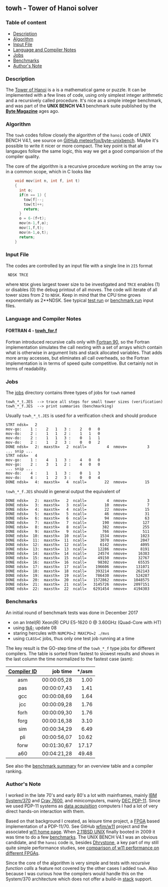 ## towh - Tower of Hanoi solver

### Table of content

- [Description](#user-content-description)
- [Algorithm](#user-content-algorithm)
- [Input File](#user-content-ifile)
- [Language and Compiler Notes](#user-content-langcomp)
- [Jobs](#user-content-jobs)
- [Benchmarks](#user-content-benchmarks)
- [Author's Note](#user-content-anote)

### <a id="description">Description</a>
The [Tower of Hanoi](https://en.wikipedia.org/wiki/Tower_of_Hanoi) is a
is a mathematical game or puzzle. It can be implemented with a few lines
of code, using only simplest integer arithmetic and a recursively called
procedure. It's nice as a simple integer benchmark, and was part of the
**UNIX BENCH V4.1** benchmark suite published by the
[**Byte Magazine**](https://en.wikipedia.org/wiki/Byte_(magazine)) ages ago.

### <a id="algorithm">Algorithm</a>
The `towh` codes follow closely the algorithm of the `hanoi` code of
UNIX BENCH V4.1, see source on
[GitHub meteorfox/byte-unixbench](https://github.com/meteorfox/byte-unixbench/blob/master/UnixBench/src/hanoi.c).
Maybe it's possible to write it nicer or more compact.
The key point is that all langauges follow the same logic, this
way we get a good comparision of the compiler quality.

The core of the algorithm is a recursive procedure working on the
array `tow` in a common scope, which in C looks like
``` c
    void mov(int n, int f, int t)
    {
      int o;
      if(n == 1) {
        tow[f]--;
        tow[t]++;
        return;
      }
      o = 6-(f+t);
      mov(n-1,f,o);
      mov(1,f,t);
      mov(n-1,o,t);
      return;
    }
```

### <a id="ifile">Input File</a>
The codes are controlled by an input file with a single line in `2I5` format
```
 NDSK TRCE
```

where `NDSK` gives largest tower size to be investigated and `TRCE`
enables (1) or disables (0) the debug printout of all moves.
The code will iterate of all tower sizes from 2 to `NDSK`.
Keep in mind that the CPU time grows exponentially as 2**NDSK.
See typical [test run](towh_ctst.dat) or
[benchmark run](towh_cnat.dat) input files.


### <a id="langcomp">Language and Compiler Notes</a>

#### FORTRAN 4 - [towh_for.f](towh_for.f)
Fortran introduced recursive calls only with
[Fortran 90](https://en.wikipedia.org/wiki/Fortran#Fortran_90),
so the Fortran implementation simulates the call nexting with a set
of arrays which contain what is otherwise in argument lists and stack
allocated variables. That adds more array accesses, but eliminates all
call overheads, so the Fortran implementation is in terms of speed
quite competitive. But certainly not in terms of readability.

### <a id="jobs">Jobs</a>
The [jobs](../jobs) directory contains three types of jobs for `towh` named

    towh_*_t.JES  --> trace all steps for small tower sizes (verification)
    towh_*_f.JES  --> print summaries (benchmarking)

Usually `towh_*_t.JES` is used for a verification check and should produce

    STRT ndsk=   2
    mov-go:    1 :    2   1   3 :    2   0   0
    mov-do:    2 :    1   1   2 :    1   1   0
    mov-do:    2 :    1   1   3 :    0   1   1
    mov-do:    2 :    1   2   3 :    0   0   2
    DONE ndsk=   2:  maxstk=   2  ncall=         4  nmove=         3
    ... snip ...
    STRT ndsk=   4
    mov-go:    1 :    4   1   3 :    4   0   0
    mov-go:    2 :    3   1   2 :    4   0   0
    ... snip ...
    mov-do:    4 :    1   1   3 :    0   1   3
    mov-do:    4 :    1   2   3 :    0   0   4
    DONE ndsk=   4:  maxstk=   4  ncall=        22  nmove=        15
    
`towh_*_f.JES` should in general output the equivalent of

    DONE ndsk=   2:  maxstk=   2  ncall=         4  nmove=         3
    DONE ndsk=   3:  maxstk=   3  ncall=        10  nmove=         7
    DONE ndsk=   4:  maxstk=   4  ncall=        22  nmove=        15
    DONE ndsk=   5:  maxstk=   5  ncall=        46  nmove=        31
    DONE ndsk=   6:  maxstk=   6  ncall=        94  nmove=        63
    DONE ndsk=   7:  maxstk=   7  ncall=       190  nmove=       127
    DONE ndsk=   8:  maxstk=   8  ncall=       382  nmove=       255
    DONE ndsk=   9:  maxstk=   9  ncall=       766  nmove=       511
    DONE ndsk=  10:  maxstk=  10  ncall=      1534  nmove=      1023
    DONE ndsk=  11:  maxstk=  11  ncall=      3070  nmove=      2047
    DONE ndsk=  12:  maxstk=  12  ncall=      6142  nmove=      4095
    DONE ndsk=  13:  maxstk=  13  ncall=     12286  nmove=      8191
    DONE ndsk=  14:  maxstk=  14  ncall=     24574  nmove=     16383
    DONE ndsk=  15:  maxstk=  15  ncall=     49150  nmove=     32767
    DONE ndsk=  16:  maxstk=  16  ncall=     98302  nmove=     65535
    DONE ndsk=  17:  maxstk=  17  ncall=    196606  nmove=    131071
    DONE ndsk=  18:  maxstk=  18  ncall=    393214  nmove=    262143
    DONE ndsk=  19:  maxstk=  19  ncall=    786430  nmove=    524287
    DONE ndsk=  20:  maxstk=  20  ncall=   1572862  nmove=   1048575
    DONE ndsk=  21:  maxstk=  21  ncall=   3145726  nmove=   2097151
    DONE ndsk=  22:  maxstk=  22  ncall=   6291454  nmove=   4194303

### <a id="benchmarks">Benchmarks</a>
An initial round of benchmark tests was done in December 2017
- on an Intel(R) Xeon(R) CPU E5-1620 0 @ 3.60GHz  (Quad-Core with HT)
- using [tk4-](http://wotho.ethz.ch/tk4-/) update 08
- staring hercules with `NUMCPU=2 MAXCPU=2 ./mvs`
- using `CLASS=C` jobs, thus only one test job running at a time

The key result is the GO-step time of the `towh_*_f` type jobs for different
compilers. The table is sorted from fastest to slowest results and shows
in the last column the time normalized to the fastest case (asm):

| [Compiler ID](../README_comp.md) | job time | */asm |
| :--: | ----------: | ----: |
|  asm | 00:00:05,28 |  1.00 |
|  pas | 00:00:07,43 |  1.41 |
|  gcc | 00:00:08,69 |  1.64 |
|  jcc | 00:00:09,28 |  1.76 |
| forh | 00:00:09,30 |  1.76 |
| forg | 00:00:16,38 |  3.10 |
|  sim | 00:00:34,29 |  6.49 |
|  pli | 00:00:56,07 | 10.62 |
| forw | 00:01:30,67 | 17.17 |
|  a60 | 00:04:21,28 | 49.48 |

See also the [benchmark summary](../README_bench.md) for an overview
table and a compiler ranking.

### <a id="anote">Author's Note</a>

I worked in the late 70's and early 80's a lot with mainframes, mainly
[IBM System/370](https://en.wikipedia.org/wiki/IBM_System/370) and
[Cray 7600](https://en.wikipedia.org/wiki/CDC_7600), and minicomputers,
mainly [DEC PDP-11](https://en.wikipedia.org/wiki/PDP-11). Since we used
PDP-11 systems as
[data acquisition](https://en.wikipedia.org/wiki/Data_acquisition)
computers I had a lot of very direct hands-on interaction with them.

Based on that background I created, as leisure time project, a
[FPGA](https://en.wikipedia.org/wiki/Field-programmable_gate_array)
based implementation of a PDP-11/70. See GitHub
[wfjm/w11](https://github.com/wfjm/w11/) project and the associated
[w11 home page](https://wfjm.github.io/home/w11/). When
[2.11BSD UNIX](https://en.wikipedia.org/wiki/Berkeley_Software_Distribution)
finally booted in 2009 it was time to do a few
[benchmarks](https://en.wikipedia.org/wiki/Benchmarking).
The UNIX BENCH V4.1 was an obvious candidate, and the `hanoi`
code is, besides [Dhrystone](https://en.wikipedia.org/wiki/Dhrystone),
a key part of my still quite simple performance studies, see
[comparison of w11 performance on different FPGAs](https://wfjm.github.io/home/w11/impl/performance.html#h_benchmarks).

Since the core of the algorithm is very simple and tests with
_recursive function calls_ a feature not covered by the other cases
I added `towh`. Also because I was curious how the compilers would
handle this on the
System/370 architecture which does not offer a build-in
[stack](https://en.wikipedia.org/wiki/Stack_(abstract_data_type))
support.
